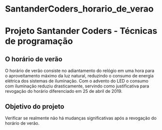 # SantanderCoders_horario_de_verao
# Projeto Santander Coders - Técnicas de programação

## O horário de verão

O horário de verão consiste no adiantamento do relógio em uma hora para
o aproveitamento máximo da luz natural, reduzindo o consumo de energia
elétrica dos sistemas de iluminação.
Com o advento do LED o consumo com iluminação reduziu drasticamente,
servindo como justificativa para revogação do horário diferenciado em 
25 de abril de 2019.

## Objetivo do projeto

Verificar se realmente não há mudanças significativas após a revogação do horário de verão.
